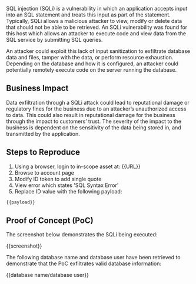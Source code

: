 SQL injection (SQLi) is a vulnerability in which an application accepts input into an SQL statement and treats this input as part of the statement. Typically, SQLi allows a malicious attacker to view, modify or delete data that should not be able to be retrieved. An SQLi vulnerability was found for this host which allows an attacker to execute code and view data from the SQL service by submitting SQL queries.

An attacker could exploit this lack of input sanitization to exfiltrate database data and files, tamper with the data, or perform resource exhaustion. Depending on the database and how it is configured, an attacker could potentially remotely execute code on the server running the database.

## Business Impact

Data exfiltration through a SQLi attack could lead to reputational damage or regulatory fines for the business due to an attacker’s unauthorized access to data. This could also result in reputational damage for the business through the impact to customers’ trust. The severity of the impact to the business is dependent on the sensitivity of the data being stored in, and transmitted by the application.

## Steps to Reproduce

1. Using a browser, login to in-scope asset at: {{URL}}
1. Browse to account page
1. Modify ID token to add single quote
1. View error which states 'SQL Syntax Error'
1. Replace ID value with the following payload:

```SQL
{{payload}}
```

## Proof of Concept (PoC)

The screenshot below demonstrates the SQLi being executed:

{{screenshot}}

The following database name and database user have been retrieved to demonstrate that the PoC exfiltrates valid database information:

{{database name/database user}}
